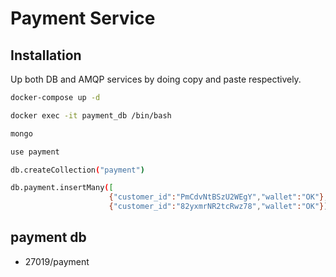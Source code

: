 # Payment Service


## Installation

Up both DB and AMQP services by doing copy and paste respectively.

```bash
docker-compose up -d
```

```bash
docker exec -it payment_db /bin/bash
```

```bash
mongo
```

```bash
use payment
```

```bash
db.createCollection("payment") 
```

```bash
db.payment.insertMany([
                      {"customer_id":"PmCdvNtBSzU2WEgY","wallet":"OK"},
                      {"customer_id":"82yxmrNR2tcRwz78","wallet":"OK"}])
```


## payment db
* 27019/payment